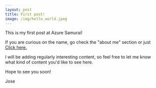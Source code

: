 ```yaml
---
layout: post
title: First post!
image: /img/hello_world.jpeg
---
```


This is my first post at Azure Samurai!

If you are curious on the name, go check the "about me" section or just [Click here.](www.azuresamurai.blog/aboutme/)

I will be adding regularly interesting content, so feel free to let me know what kind of content you'd like to see here.


Hope to see you soon!

Jose

